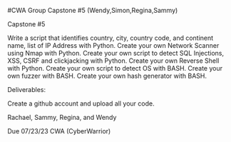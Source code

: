 #CWA Group Capstone #5 (Wendy,Simon,Regina,Sammy)

Capstone #5

Write a script that identifies country, city, country code, and continent name, list of IP Address with Python.
Create your own Network Scanner using Nmap with Python.
Create your own script to detect SQL Injections, XSS, CSRF and clickjacking with Python.
Create your own Reverse Shell with Python.
Create your own script to detect OS with BASH.
Create your own fuzzer with BASH.
Create your own hash generator with BASH. 

Deliverables:

Create a github account and upload all your code.


Rachael, Sammy, Regina, and Wendy

Due 07/23/23
CWA (CyberWarrior)
